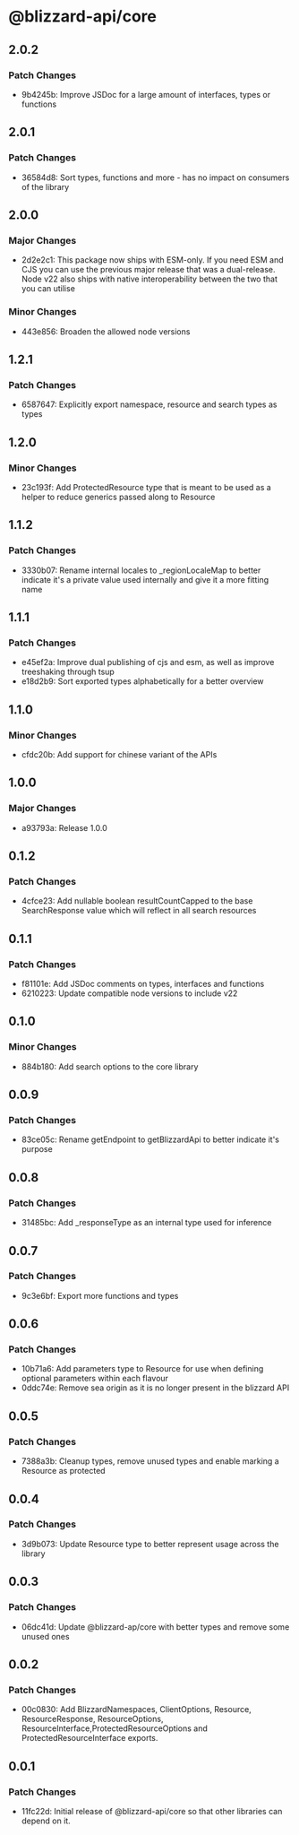 # @blizzard-api/core

## 2.0.2

### Patch Changes

- 9b4245b: Improve JSDoc for a large amount of interfaces, types or functions

## 2.0.1

### Patch Changes

- 36584d8: Sort types, functions and more - has no impact on consumers of the library

## 2.0.0

### Major Changes

- 2d2e2c1: This package now ships with ESM-only. If you need ESM and CJS you can use the previous major release that was a dual-release. Node v22 also ships with native interoperability between the two that you can utilise

### Minor Changes

- 443e856: Broaden the allowed node versions

## 1.2.1

### Patch Changes

- 6587647: Explicitly export namespace, resource and search types as types

## 1.2.0

### Minor Changes

- 23c193f: Add ProtectedResource type that is meant to be used as a helper to reduce generics passed along to Resource

## 1.1.2

### Patch Changes

- 3330b07: Rename internal locales to \_regionLocaleMap to better indicate it's a private value used internally and give it a more fitting name

## 1.1.1

### Patch Changes

- e45ef2a: Improve dual publishing of cjs and esm, as well as improve treeshaking through tsup
- e18d2b9: Sort exported types alphabetically for a better overview

## 1.1.0

### Minor Changes

- cfdc20b: Add support for chinese variant of the APIs

## 1.0.0

### Major Changes

- a93793a: Release 1.0.0

## 0.1.2

### Patch Changes

- 4cfce23: Add nullable boolean resultCountCapped to the base SearchResponse value which will reflect in all search resources

## 0.1.1

### Patch Changes

- f81101e: Add JSDoc comments on types, interfaces and functions
- 6210223: Update compatible node versions to include v22

## 0.1.0

### Minor Changes

- 884b180: Add search options to the core library

## 0.0.9

### Patch Changes

- 83ce05c: Rename getEndpoint to getBlizzardApi to better indicate it's purpose

## 0.0.8

### Patch Changes

- 31485bc: Add \_responseType as an internal type used for inference

## 0.0.7

### Patch Changes

- 9c3e6bf: Export more functions and types

## 0.0.6

### Patch Changes

- 10b71a6: Add parameters type to Resource for use when defining optional parameters within each flavour
- 0ddc74e: Remove sea origin as it is no longer present in the blizzard API

## 0.0.5

### Patch Changes

- 7388a3b: Cleanup types, remove unused types and enable marking a Resource as protected

## 0.0.4

### Patch Changes

- 3d9b073: Update Resource type to better represent usage across the library

## 0.0.3

### Patch Changes

- 06dc41d: Update @blizzard-ap/core with better types and remove some unused ones

## 0.0.2

### Patch Changes

- 00c0830: Add BlizzardNamespaces, ClientOptions, Resource, ResourceResponse, ResourceOptions, ResourceInterface,ProtectedResourceOptions and ProtectedResourceInterface exports.

## 0.0.1

### Patch Changes

- 11fc22d: Initial release of @blizzard-api/core so that other libraries can depend on it.
